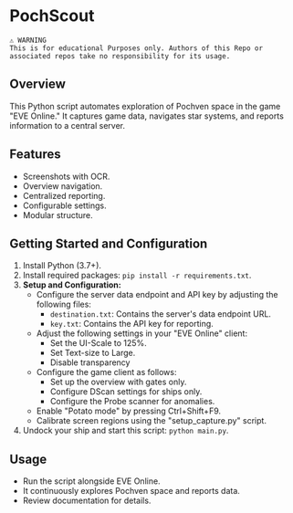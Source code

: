 # PochScout

    ⚠️ WARNING
    This is for educational Purposes only. Authors of this Repo or associated repos take no responsibility for its usage.

## Overview
This Python script automates exploration of Pochven space in the game "EVE Online." It captures game data, navigates star systems, and reports information to a central server.

## Features
- Screenshots with OCR.
- Overview navigation.
- Centralized reporting.
- Configurable settings.
- Modular structure.

## Getting Started and Configuration
1. Install Python (3.7+).
2. Install required packages: `pip install -r requirements.txt`.
3. **Setup and Configuration:**
     - Configure the server data endpoint and API key by adjusting the following files:
       - `destination.txt`: Contains the server's data endpoint URL.
       - `key.txt`: Contains the API key for reporting.
     - Adjust the following settings in your "EVE Online" client:
       - Set the UI-Scale to 125%.
       - Set Text-size to Large.
       - Disable transparency
     - Configure the game client as follows:
       - Set up the overview with gates only.
       - Configure DScan settings for ships only.
       - Configure the Probe scanner for anomalies.
     - Enable "Potato mode" by pressing Ctrl+Shift+F9.
     - Calibrate screen regions using the "setup_capture.py" script.
4. Undock your ship and start this script:  `python main.py`.

## Usage
- Run the script alongside EVE Online.
- It continuously explores Pochven space and reports data.
- Review documentation for details.
